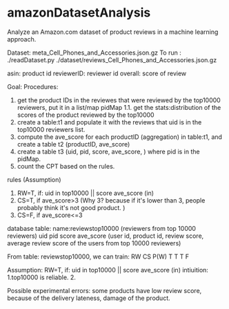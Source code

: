 # amazonDatasetAnalysis
Analyze an Amazon.com dataset of product reviews in a machine learning approach. 

Dataset: meta_Cell_Phones_and_Accessories.json.gz
To run :
./readDataset.py  ./dataset/reviews_Cell_Phones_and_Accessories.json.gz

asin: product id
reviewerID: reviewer id
overall: score of review

Goal: 
Procedures:
1. get the product IDs in the reviewes that were reviewed by the top10000 reviewers, put it in a list/map pidMap
1.1. get the stats:distribution of the scores of the product reviewed by the top10000
2. create a table:t1 and populate it with the reviews that uid is in the top10000 reviewers list. 
3. compute the ave_score for each productID (aggregation) in table:t1, and create a table t2 (productID, ave_score)
4. create a table t3 (uid, pid, score, ave_score, ) where pid is in the pidMap. 
5. count the CPT based on the rules.

rules (Assumption)
1. RW=T, if: uid in top10000 || score ave_score (in)
2. CS=T, if ave_score>3 (Why 3? because if it's lower than 3, people probably think it's not good product. )
3. CS=F, if ave_score<=3


database table:
name:reviewstop10000 (reviewers from top 10000 reviewers)
uid pid score ave_score (user id, product id, review score, average review score of the users from top 10000 reviewers)

From table: reviewstop10000, we can train:
RW CS P(W)
T  T
T  F

Assumption: RW=T, if: uid in top10000 || score ave_score (in)
intiuition: 
	1.top10000 is reliable. 
	2. 

Possible experimental errors:
some products have low review score, because of the delivery lateness, damage of the product.

